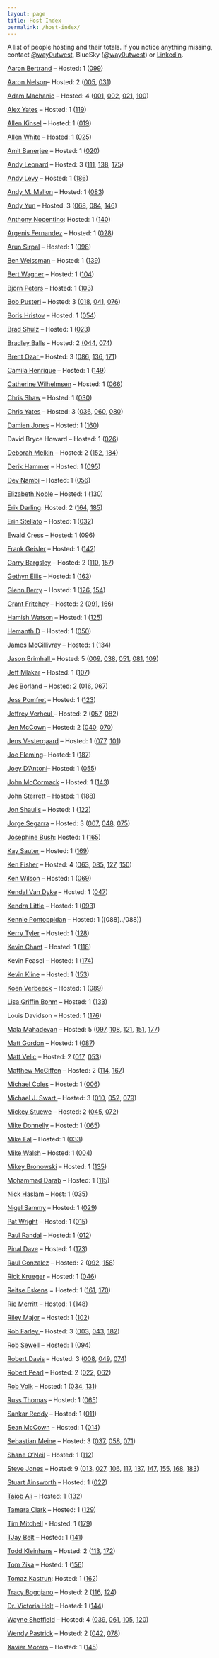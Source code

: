 ```yaml
---
layout: page
title: Host Index
permalink: /host-index/
---
```


A list of people hosting and their totals. If you notice anything missing, contact [@way0utwest](https://www.twitter.com/way0utwest), BlueSky ([@way0utwest](https://bsky.app/profile/way0utwest.bsky.social)) or [LinkedIn](https://www.linkedin.com/in/way0utwest).

[Aaron Bertrand](https://sqlblog.org/) – Hosted: 1 ([099](../099))

[Aaron Nelson](http://sqlvariant.com)– Hosted: 2 ([005,](../005) [031](../031))

[Adam Machanic](http://dataeducation.com/blog/) – Hosted: 4 ([001](../001), [002](../002), [021](../021), [100](../100))

[Alex Yates](http://workingwithdevs.com) – Hosted: 1 ([119](../119))

[Allen Kinsel](http://www.allenkinsel.com/) – Hosted: 1 ([019](../019))

[Allen White](http://sqlblog.com/blogs/allen_white/default.aspx) – Hosted: 1 ([025](../025))

[Amit Banerjee](https://troubleshootingsql.com/) – Hosted: 1 ([020](../020))

[Andy Leonard](https://andyleonard.blog) – Hosted: 3 ([111](../111), [138](../138), [175](../175))

[Andy Levy](https://www.flxsql.com/) – Hosted: 1 ([186](../186))

[Andy M. Mallon](https://www.am2.co/) – Hosted: 1 ([083](../083))

[Andy Yun](https://sqlbek.wordpress.com/) – Hosted: 3 ([068](../068), [084](../084), [146](../146))

[Anthony Nocentino](https://www.centinosystems.com/blog/): Hosted: 1 ([140](../140))

[Argenis Fernandez](http://www.0xsql.com) – Hosted: 1 ([028](../028))

[Arun Sirpal](https://blobeater.blog/) – Hosted: 1 ([098](../098))

[Ben Weissman](https://bweissman.de/) – Hosted: 1 ([139](../139))

[Bert Wagner](https://bertwagner.com/) – Hosted: 1 ([104](../104))

[Björn Peters](https://www.sql-aus-hamburg.de) – Hosted: 1 ([103](../103))

[Bob Pusteri](http://www.bobpusateri.com/) – Hosted: 3 ([018](../018), [041](../041), [076](../076))

[Boris Hristov](http://borishristov.com/) – Hosted: 1 ([054](../054))

[Brad Shulz](http://bradsruminations.blogspot.com/) – Hosted: 1 ([023](../023))

[Bradley Balls](http://www.sqlballs.com/) – Hosted: 2 [(044](../044), [074](../074))

[Brent Ozar ](https://www.brentozar.com/archive/author/brento/)– Hosted: 3 ([086](../086), [136](../136), [171](../171))

[Camila Henrique](https://camilahenrique.com/) – Hosted: 1 ([149](../149))

[Catherine Wilhelmsen](https://www.cathrinewilhelmsen.net) – Hosted: 1 ([066](../066))

[Chris Shaw](https://chrisshaw.wordpress.com/) – Hosted: 1 ([030](../030))

[Chris Yates](http://www.toadworld.com/members/chris-yates) – Hosted: 3 ([036](../036), [060](../060), [080](../080))

[Damien Jones](https://amazonwebshark.com/) – Hosted: 1 ([160](../160))

David Bryce Howard – Hosted: 1 ([026](../026))

[Deborah Melkin](https://debthedba.wordpress.com/) – Hosted: 2 ([152](../152), [184](../184))

[Derik Hammer](https://www.sqlhammer.com/) – Hosted: 1 ([095](../095))

[Dev Nambi](http://devnambi.com) – Hosted: 1 ([056](../056))

[Elizabeth Noble](https://sqlzelda.wordpress.com/) – Hosted: 1 ([130](../130))

[Erik Darling](https://erikdarlingdata.com/): Hosted: 2 ([164](../164), [185](../185))

[Erin Stellato](http://erinstellato.com) – Hosted: 1 ([032](../032))

[Ewald Cress](https://sqlonice.com) – Hosted: 1 ([096](../096))

[Frank Geisler](https://gds-business-intelligence.de/category/sql-server/) – Hosted: 1 ([142](../142))

[Garry Bargsley](https://garrybargsley.com) – Hosted: 2 ([110](../110), [157](../157))

[Gethyn Ellis](https://www.gethynellis.com/blog) – Hosted: 1 ([163](../163))

[Glenn Berry](https://glennsqlperformance.com/) – Hosted: 1 ([126,](../154) [154](../154))

[Grant Fritchey](http://www.scarydba.com) – Hosted: 2 ([091](../091), [166](../166))

[Hamish Watson](https://hybriddbablog.com/) – Hosted: 1 ([125](../125))

[Hemanth D](https://sqlchow.wordpress.com/) – Hosted: 1 ([050](../050))

[James McGillivray](https://jimbabwe.co.za/blog-posts/) – Hosted: 1 ([134](../134))

[Jason Brimhall ](http://jasonbrimhall.info/)– Hosted: 5 ([009](../009), [038](../038), [051](../051), [081](../081), [109](../109))

[Jeff Mlakar](https://www.mlakartechtalk.com/) – Hosted: 1 ([107](../107))

[Jes Borland](http://blogs.lessthandot.com/index.php/author/grrlgeek/) – Hosted: 2 ([016](../016), [067](../067))

[Jess Pomfret](https://jesspomfret.com/) – Hosted: 1 ([123](../123))

[Jeffrey Verheul ](https://devjef.wordpress.com/)– Hosted: 2 ([057](../057), [082](../082))

[Jen McCown](http://www.midnightdba.com/Jen/author/jen/) – Hosted: 2 ([040](../040), [070](../070))

[Jens Vestergaard](http://t-sql.dk/?author=1) – Hosted: 1 ([077](../077), [101](../101))

[Joe Fleming](https://sqltailor.com/)– Hosted: 1 ([187](../187))

[Joey D’Antoni](https://joeydantoni.com/)– Hosted: 1 ([055](../055))

[John McCormack](https://johnmccormack.it/) – Hosted: 1 ([143](../143))

[John Sterrett](https://procuresql.com/blog/author/johnsterrett/) – Hosted: 1 ([188](../188))

[Jon Shaulis](https://jonshaulis.com) – Hosted: 1 ([122](../122))

[Jorge Segarra](http://www.sqlchicken.com/) – Hosted: 3 ([007](../007), [048](../048), [075](../075))

[Josephine Bush](https://sqlkitty.com/): Hosted: 1 ([165](../165))

[Kay Sauter](https://www.kayondata.com/) – Hosted: 1 ([169](../169))

[Ken Fisher](https://sqlstudies.com/) – Hosted: 4 ([063](../063), [085](../085), [127](../127), [150](../150))

[Ken Wilson](http://sqlbama.com/) – Hosted: 1 ([069](../069))

[Kendal Van Dyke](http://www.kendalvandyke.com/) – Hosted: 1 ([047](../047))

[Kendra Little](https://littlekendra.com/) – Hosted: 1 ([093](../093))

[Kennie Pontoppidan](http://www.pontop.dk/blog) – Hosted: 1 ([088]../088))

[Kerry Tyler](https://www.airbornegeek.com/) – Hosted: 1 ([128](../128))

[Kevin Chant](https://www.kevinrchant.com/) – Hosted: 1 ([118](../118))

Kevin Feasel – Hosted: 1 ([174](../174))

[Kevin Kline](https://kevinekline.com/) – Hosted: 1 ([153](../153))

[Koen Verbeeck](http://sqlkover.com) – Hosted: 1 ([089](../089))

[Lisa Griffin Bohm](https://lisagb.info/) – Hosted: 1 ([133](../133))

Louis Davidson – Hosted: 1 ([176](../176))

[Mala Mahadevan](https://curiousaboutdata.com/) – Hosted: 5 ([097](../097), [108](../108), [121](../121), [151](../151), [177](../177))

[Matt Gordon](https://sqlatspeed.com/2017/02/07/announcing-t-sql-tuesday-87/) – Hosted: 1 ([087](../087))

[Matt Velic](http://mattvelic.com/) – Hosted: 2 ([017](../017), [053](../053))

[Matthew McGiffen](https://matthewmcgiffen.com/) – Hosted: 2 ([114](../114), [167](../167))

[Michael Coles](http://sqlblog.com/blogs/michael_coles/default.aspx) – Hosted: 1 ([006](../006))

[Michael J. Swart ](http://michaeljswart.com/)– Hosted: 3 ([010](../010), [052](../052), [079](../079))

[Mickey Stuewe](http://mickeystuewe.com/) – Hosted: 2 ([045](../045), [072](../072))

[Mike Donnelly](https://sqlmd.wordpress.com) – Hosted: 1 ([065](../065))

[Mike Fal](http://www.mikefal.net/) – Hosted: 1 ([033](../033))

[Mike Walsh](https://straightpathsql.com/sql-server-blog/) – Hosted: 1 ([004](../004))

[Mikey Bronowski](https://www.bronowski.it/blog/) – Hosted: 1 ([135](../135))

[Mohammad Darab](https://mohammaddarab.com/) – Hosted: 1 ([115](../115))

[Nick Haslam](https://blog.nhaslam.com/) – Host: 1 ([035](../035))

[Nigel Sammy](http://www.nigelpsammy.com/) – Hosted: 1 ([029](../029))

[Pat Wright](https://sqlasylum.wordpress.com/) – Hosted: 1 ([015](../015))

[Paul Randal](http://www.sqlskills.com/blogs/paul/) – Hosted: 1 ([012](../012))

[Pinal Dave](https://blog.sqlauthority.com/) – Hosted: 1 ([173](../173))

[Raul Gonzalez](http://www.sqldoubleg.com) – Hosted: 2 ([092](../092), [158](../158))

[Rick Krueger](http://www.dataogre.com/) – Hosted: 1 ([046](../046))

[Reitse Eskens](https://sqlreitse.com/) = Hosted: 1 ([161](../161), [170](../170))

[Rie Merritt](http://www.riepedia.net/) – Hosted: 1 ([148](../148))

[Riley Major](https://scribnasium.com/) – Hosted: 1 ([102](../102))

[Rob Farley ](http://sqlblog.com/blogs/rob_farley/)– Hosted: 3 ([003](../003), [043](../043), [182](../182))

[Rob Sewell](https://sqldbawithabeard.com) – Hosted: 1 ([094](../094))

[Robert Davis](http://www.sqlsoldier.com/wp/) – Hosted: 3 ([008](../008), [049](../049), [074](../074))

[Robert Pearl](http://www.sqlservercentral.com/blogs/pearlknows/) – Hosted: 2 ([022](../022), [062](../062))

[Rob Volk](https://weblogs.sqlteam.com/robv/) – Hosted: 1 ([034](../034), [131](../131))

[Russ Thomas](https://sqljudo.wordpress.com) – Hosted: 1 ([065](../065))

[Sankar Reddy](http://sankarreddy.com/) – Hosted: 1 ([011](../011))

[Sean McCown](http://www.midnightdba.com/DBARant/author/kenpodba/) – Hosted: 1 ([014](../014))

[Sebastian Meine](http://sqlity.net/en/blog/) – Hosted: 3 ([037](../037), [058](../058), [071](../071))

[Shane O’Neil](https://nocolumnname.blog/) – Hosted: 1 ([112](../112))

[Steve Jones](https://voiceofthedba.com) – Hosted: 9 ([013](../013), [027](../027), [106](../106), [117](../117), [137](../137), [147](../147), [155](../155), [168](../168), [183](../183))

[Stuart Ainsworth](http://codegumbo.com/) – Hosted: 1 ([022](../022))

[Taiob Ali](https://sqlworldwide.com/) – Hosted: 1 ([132](../132))

[Tamara Clark](https://clarkcreations.net/blog/) – Hosted: 1 ([129](../129))

[Tim Mitchell](https://www.timmitchell.net) - Hosted: 1 ([179](../179))

[TJay Belt](https://tjaybelt.blogspot.com/) – Hosted: 1 ([141](../141))

[Todd Kleinhans](https://toddkleinhans.wordpress.com/) – Hosted: 2 ([113](../113), [172](../172))

[Tom Zika](https://straightforwardsql.com/) – Hosted: 1 ([156](../156))

[Tomaz Kastrun](https://tomaztsql.wordpress.com/): Hosted: 1 ([162](../162))

[Tracy Boggiano](https://tracyboggiano.com) – Hosted: 2 ([116](../116), [124](../124))

[Dr. Victoria Holt](https://blog.victoriaholt.co.uk/) – Hosted: 1 ([144](../144))

[Wayne Sheffield](http://blog.waynesheffield.com) – Hosted: 4 ([039](../039), [061](../061), [105](../105), [120](../120))

[Wendy Pastrick](https://wendyverse.blogspot.com/) – Hosted: 2 ([042](../042), [078](../078))

[Xavier Morera](https://www.xaviermorera.com/) – Hosted: 1 ([145](../145))
